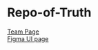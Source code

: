 # Repo-of-Truth

[Team Page](admin/team.md)
<br>
[Figma UI page](https://www.figma.com/design/3BL213GiKqrBxdkgft9es3/Pokemon-Trading-App?node-id=1-3&t=cCPTbJDb3CvkwYqx-1)
